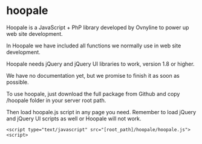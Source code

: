 hoopale
=======

Hoopale is a JavaScript + PhP library developed by Ovnyline to power up web site development.

In Hoopale we have included all functions we normally use in web site development.

Hoopale needs jQuery and jQuery UI libraries to work, version 1.8 or higher.

We have no documentation yet, but we promise to finish it as soon as possible.

To use hoopale, just download the full package from Github and copy /hoopale folder in your server root path.

Then load hoopale.js script in any page you need. Remember to load jQuery and jQuery UI scripts as well or Hoopale will not work.

`<script type="text/javascript" src="[root_path]/hoopale/hoopale.js"><script>`
